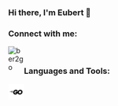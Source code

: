 ### Hi there, I'm Eubert 👋

### Connect with me:
[<img align="left" alt="ber2go" width="32px" color src="https://cdn.jsdelivr.net/npm/simple-icons@v6/icons/linkedin.svg" />][linkedin]

<br />

### Languages and Tools:
<img align="left" alt="Golang" width="32px" src="https://raw.githubusercontent.com/github/explore/80688e429a7d4ef2fca1e82350fe8e3517d3494d/topics/go/go.png">


[linkedin]: https://www.linkedin.com/in/eubertgo
<!--
**ber2go/ber2go** is a ✨ _special_ ✨ repository because its `README.md` (this file) appears on your GitHub profile.

Here are some ideas to get you started:

- 🔭 I’m currently working on ...
- 🌱 I’m currently learning ...
- 👯 I’m looking to collaborate on ...
- 🤔 I’m looking for help with ...
- 💬 Ask me about ...
- 📫 How to reach me: ...
- 😄 Pronouns: ...
- ⚡ Fun fact: ...
-->
